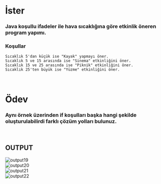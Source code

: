 # İster
### Java koşullu ifadeler ile hava sıcaklığına göre etkinlik öneren program yapımı.

### **Koşullar**
```
Sıcaklık 5'dan küçük ise "Kayak" yapmayı öner.
Sıcaklık 5 ve 15 arasında ise "Sinema" etkinliğini öner.
Sıcaklık 15 ve 25 arasında ise "Piknik" etkinliğini öner.
Sıcaklık 25'ten büyük ise "Yüzme" etkinliğini öner.
```

<br>

# Ödev
### Aynı örnek üzerinden if koşulları başka hangi şekilde oluşturulabilirdi farklı çözüm yolları bulunuz.

<br>

## **OUTPUT**
![output19](https://user-images.githubusercontent.com/74976052/131758247-5ef1b888-21ed-4764-a679-b25972e10b1a.png)  
![output20](https://user-images.githubusercontent.com/74976052/131758246-c6de8ce7-f4d3-4d00-ad9c-955777262300.png)  
![output21](https://user-images.githubusercontent.com/74976052/131758244-981140f2-e49c-49d5-bd21-20da4f9c4d9c.png)  
![output22](https://user-images.githubusercontent.com/74976052/131758242-f58d98d1-39a9-49e7-94ee-bd2f31f31e03.png)  